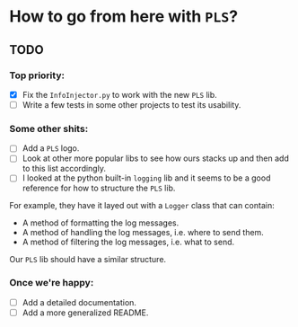 # How to go from here with `PLS`?

## TODO

### Top priority:

- [x] Fix the `InfoInjector.py` to work with the new `PLS` lib.
- [ ] Write a few tests in some other projects to test its usability.

### Some other shits:

- [ ] Add a `PLS` logo.
- [ ] Look at other more popular libs to see how ours stacks up and then add to this list accordingly.
- [ ] I looked at the python built-in `logging` lib and it seems to be a good reference for how to structure the `PLS` lib.

For example, they have it layed out with a `Logger` class that can contain:

- A method of formatting the log messages.
- A method of handling the log messages, i.e. where to send them.
- A method of filtering the log messages, i.e. what to send.

Our `PLS` lib should have a similar structure.

### Once we're happy:

- [ ] Add a detailed documentation.
- [ ] Add a more generalized README.
